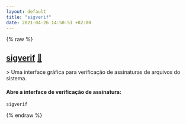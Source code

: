```yaml
---
layout: default
title: "sigverif"
date: 2021-04-26 14:50:51 +02:00
---
```

{% raw %}
<h2 id="sigverif">
  <a href="/pt_br/windows/sigverif.html">sigverif</a> <a href="#sigverif">🔗</a>
</h2>
> Uma interface gráfica para verificação de assinaturas de arquivos do sistema.

#### Abre a interface de verificação de assinatura:
`sigverif`

{% endraw %}
